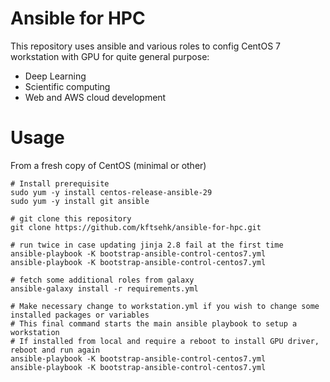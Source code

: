 # Ansible for HPC

This repository uses ansible and various roles to config CentOS 7 workstation with GPU for quite general purpose:
- Deep Learning
- Scientific computing
- Web and AWS cloud development

# Usage

From a fresh copy of CentOS (minimal or other)

```
# Install prerequisite
sudo yum -y install centos-release-ansible-29
sudo yum -y install git ansible

# git clone this repository
git clone https://github.com/kftsehk/ansible-for-hpc.git

# run twice in case updating jinja 2.8 fail at the first time
ansible-playbook -K bootstrap-ansible-control-centos7.yml
ansible-playbook -K bootstrap-ansible-control-centos7.yml

# fetch some additional roles from galaxy
ansible-galaxy install -r requirements.yml

# Make necessary change to workstation.yml if you wish to change some installed packages or variables
# This final command starts the main ansible playbook to setup a workstation
# If installed from local and require a reboot to install GPU driver, reboot and run again
ansible-playbook -K bootstrap-ansible-control-centos7.yml
ansible-playbook -K bootstrap-ansible-control-centos7.yml
```
